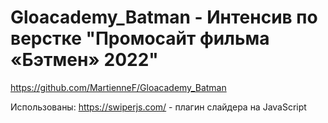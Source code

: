 # Gloacademy_Batman - Интенсив по верстке "Промосайт фильма «Бэтмен» 2022"

https://github.com/MartienneF/Gloacademy_Batman

Использованы:
https://swiperjs.com/ - плагин слайдера на JavaScript